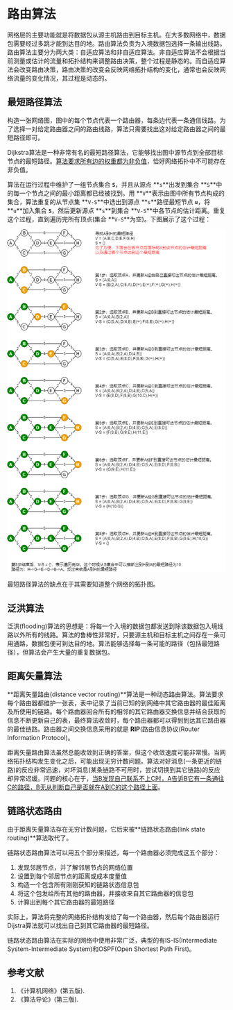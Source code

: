 # 路由算法
网络层的主要功能就是将数据包从源主机路由到目标主机。在大多数网络中，数据包需要经过多跳才能到达目的地。路由算法负责为入境数据包选择一条输出线路。路由算法主要分为两大类：自适应算法和非自适应算法。非自适应算法不会根据当前测量或估计的流量和拓扑结构来调整路由决策，整个过程是静态的。而自适应算法会改变路由决策，路由决策的改变会反映网络拓扑结构的变化，通常也会反映网络流量的变化情况，其过程是动态的。

## 最短路径算法
构造一张网络图，图中的每个节点代表一个路由器，每条边代表一条通信线路。为了选择一对给定路由器之间的路由线路，算法只需要找出这对给定路由器之间的最短路径即可。

Dijkstra算法是一种非常有名的最短路径算法，它能够找出图中源节点到全部目标节点的最短路径。<u>算法要求所有边的权重都为非负值</u>，恰好网络拓扑中不可能存在非负值。

算法在运行过程中维护了一组节点集合 **`S`**，并且从源点 **`s`**出发到集合 **`S`**中的每一个节点之间的最小距离都已经被找到。用 **`V`**表示由图中所有节点构成的集合，算法重复的从节点集 **`V-S`**中选出到源点 **`s`**路径最短节点 **`u`**，将 **`u`**加入集合 **`S`**，然后更新源点 **`s`**到集合 **`V-S`**中各节点的估计距离。重复这个过程，直到遍历完所有顶点(集合 **`V-S`**为空)。下图展示了这个过程：

![The execution of Dijkstra's algorithm](images/the-execution-of-dijstra's-algorithm.png)

最短路径算法的缺点在于其需要知道整个网络的拓扑图。

## 泛洪算法
泛洪(flooding)算法的思想是：将每一个入境的数据包都发送到除该数据包入境线路以外所有的线路。算法的鲁棒性非常好，只要源主机和目标主机之间存在一条可用通路，数据包便可到达目的地。算法能够选择每一条可能的路径（包括最短路径），但算法会产生大量的重复数据包。

## 距离矢量算法
**距离矢量路由(distance vector routing)**算法是一种动态路由算法。算法要求每个路由器都维护一张表，表中记录了当前已知的到网络中其它路由器的最佳距离及所使用的链路。每个路由器回合所有的相邻的其它路由器交换信息并结合获取的信息不断更新自己的表，最终算法收敛时，每个路由器都可以得到到达其它路由器的最佳链路。路由器之间交换信息采用的就是 **RIP**(路由信息协议(Router Information Protocol)。

距离矢量路由算法虽然总能收敛到正确的答案，但这个收敛速度可能非常慢。当网络拓扑结构发生变化之后，可能出现无穷计数问题。算法对好消息(一条更近的链路)的反应非常迅速，对坏消息(某条链路不可用时，尝试切换到其它链路)的反应却异常迟缓。问题的核心在于，<u>当B发现自己联系不上C时，A告诉B它有一条通往C的路径，B无从判断自己是否就在A到C的这个路径上面</u>。

## 链路状态路由
由于距离矢量算法存在无穷计数问题，它后来被**链路状态路由(link state routing)**算法取代了。

链路状态路由算法可以用五个部分来描述，每一个路由器必须完成这五个部分：
1. 发现邻居节点，并了解邻居节点的网络位置
2. 设置到每个邻居节点的距离或成本度量值
3. 构造一个包含所有刚刚获知的链路状态信息包
4. 将这个包发给所有其他的路由器，并接收来自其它路由器的信息包
5. 计算出到每个其它路由器的最短路径

实际上，算法将完整的网络拓扑结构发给了每一个路由器，然后每个路由器运行Dijstra算法就可以找出自己到其它路由器的最短路径。

链路状态路由算法在实际的网络中使用非常广泛，典型的有IS-IS(Intermediate System-Intermediate System)和OSPF(Open Shortest Path First)。

## 参考文献
1. 《计算机网络》(第五版).
2. 《算法导论》(第三版).